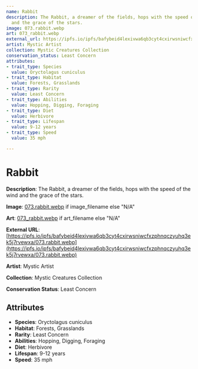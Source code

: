 ```yaml
---
name: Rabbit
description: The Rabbit, a dreamer of the fields, hops with the speed of the wind
  and the grace of the stars.
image: 073.rabbit.webp
art: 073_rabbit.webp
external_url: https://ipfs.io/ipfs/bafybeid4lexivwa6qb3cyt4cxirwsniwcfxzphnqczyuhq3ek5j7rvewxa/073.rabbit.webp
artist: Mystic Artist
collection: Mystic Creatures Collection
conservation_status: Least Concern
attributes:
- trait_type: Species
  value: Oryctolagus cuniculus
- trait_type: Habitat
  value: Forests, Grasslands
- trait_type: Rarity
  value: Least Concern
- trait_type: Abilities
  value: Hopping, Digging, Foraging
- trait_type: Diet
  value: Herbivore
- trait_type: Lifespan
  value: 9-12 years
- trait_type: Speed
  value: 35 mph

---
```


# Rabbit

**Description**: The Rabbit, a dreamer of the fields, hops with the speed of the wind and the grace of the stars.

**Image**: [073.rabbit.webp](./073.rabbit.webp) if image_filename else "N/A"

**Art**: [073_rabbit.webp](./073_rabbit.webp) if art_filename else "N/A"

**External URL**: [https://ipfs.io/ipfs/bafybeid4lexivwa6qb3cyt4cxirwsniwcfxzphnqczyuhq3ek5j7rvewxa/073.rabbit.webp](https://ipfs.io/ipfs/bafybeid4lexivwa6qb3cyt4cxirwsniwcfxzphnqczyuhq3ek5j7rvewxa/073.rabbit.webp)

**Artist**: Mystic Artist

**Collection**: Mystic Creatures Collection

**Conservation Status**: Least Concern

## Attributes
- **Species**: Oryctolagus cuniculus
- **Habitat**: Forests, Grasslands
- **Rarity**: Least Concern
- **Abilities**: Hopping, Digging, Foraging
- **Diet**: Herbivore
- **Lifespan**: 9-12 years
- **Speed**: 35 mph
